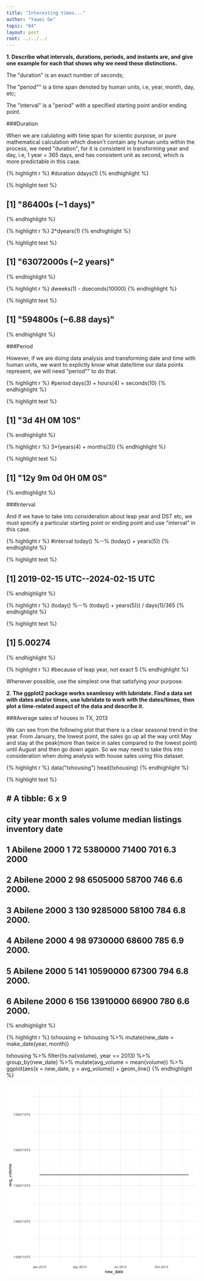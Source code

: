 ```yaml
---
title: "Interesting times..."
author: "Yawei Ge"
topic: "04"
layout: post
root: ../../../
---
```




**1. Describe what intervals, durations, periods, and instants are, and give one example for each that shows why we need these distinctions.**

The "duration" is an exact number of seconds;

The "period"" is a time span denoted by human units, i.e, year, month, day, etc; 

The "interval" is a "period" with a specified starting point and/or ending point.

###Duration

When we are calulating with time span for scientic purpose, or pure mathematical calculation which doesn't contain any human units within the process, we need "duration", for it is consistent in transforming year and day, i.e, 1 year = 365 days, and has consistent unit as second, which is more predictable in this case.


{% highlight r %}
#duration
ddays(1)
{% endhighlight %}



{% highlight text %}
## [1] "86400s (~1 days)"
{% endhighlight %}



{% highlight r %}
2*dyears(1)
{% endhighlight %}



{% highlight text %}
## [1] "63072000s (~2 years)"
{% endhighlight %}



{% highlight r %}
dweeks(1) - dseconds(10000)
{% endhighlight %}



{% highlight text %}
## [1] "594800s (~6.88 days)"
{% endhighlight %}

###Period

However, if we are doing data analysis and transforming date and time with human units, we want to explictly know what date/time our data points represent, we will need "period"" to do that. 


{% highlight r %}
#period
days(3) + hours(4) + seconds(10)
{% endhighlight %}



{% highlight text %}
## [1] "3d 4H 0M 10S"
{% endhighlight %}



{% highlight r %}
3*(years(4) + months(3))
{% endhighlight %}



{% highlight text %}
## [1] "12y 9m 0d 0H 0M 0S"
{% endhighlight %}

###Interval

And if we have to take into consideration about leap year and DST etc, we must specify a particular starting point or ending point and use "interval" in this case.


{% highlight r %}
#interval
today() %--% (today() + years(5))
{% endhighlight %}



{% highlight text %}
## [1] 2019-02-15 UTC--2024-02-15 UTC
{% endhighlight %}



{% highlight r %}
(today() %--% (today() + years(5))) / days(1)/365
{% endhighlight %}



{% highlight text %}
## [1] 5.00274
{% endhighlight %}



{% highlight r %}
#because of leap year, not exact 5
{% endhighlight %}

Whenever possible, use the simplest one that satisfying your purpose.

**2. The ggplot2 package works seamlessy with lubridate. Find a data set with dates and/or times, use lubridate to work with the dates/times, then plot a time-related aspect of the data and describe it.**

###Average sales of houses in TX, 2013

We can see from the following plot that there is a clear seasonal trend in the year. From January, the lowest point, the sales go up all the way until May and stay at the peak(more than twice in sales compared to the lowest point) until August and then go down again. So we may need to take this into consideration when doing analysis with house sales using this dataset.


{% highlight r %}
data("txhousing")
head(txhousing)
{% endhighlight %}



{% highlight text %}
## # A tibble: 6 x 9
##   city     year month sales   volume median listings inventory  date
##   <chr>   <int> <int> <dbl>    <dbl>  <dbl>    <dbl>     <dbl> <dbl>
## 1 Abilene  2000     1    72  5380000  71400      701       6.3 2000 
## 2 Abilene  2000     2    98  6505000  58700      746       6.6 2000.
## 3 Abilene  2000     3   130  9285000  58100      784       6.8 2000.
## 4 Abilene  2000     4    98  9730000  68600      785       6.9 2000.
## 5 Abilene  2000     5   141 10590000  67300      794       6.8 2000.
## 6 Abilene  2000     6   156 13910000  66900      780       6.6 2000.
{% endhighlight %}



{% highlight r %}
txhousing <- txhousing %>%
  mutate(new_date = make_date(year, month))

txhousing %>%
  filter(!is.na(volume), year == 2013) %>%
  group_by(new_date) %>%
  mutate(avg_volume = mean(volume)) %>%
  ggplot(aes(x = new_date, y = avg_volume)) + 
  geom_line()
{% endhighlight %}

![center](../figure/04/GeYawei/unnamed-chunk-5-1.png)
